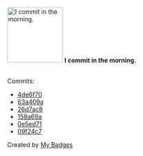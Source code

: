 <img src="https://my-badges.github.io/my-badges/morning-commits.png" alt="I commit in the morning." title="I commit in the morning." width="128">
<strong>I commit in the morning.</strong>
<br><br>

Commits:

- <a href="https://github.com/ZuBB/dotfiles/commit/4de6f702abd09bee304fc68afa9718d61ef8765d">4de6f70</a>
- <a href="https://github.com/ZuBB/dotfiles/commit/63a409a8582665fc8552884300949abc822955e0">63a409a</a>
- <a href="https://github.com/ZuBB/dotfiles/commit/26d7ac83be741da1f22bcf7650a2000db14b0ede">26d7ac8</a>
- <a href="https://github.com/ZuBB/dotfiles/commit/158a69ac0018c0f14d84b480a16ed572db63c8be">158a69a</a>
- <a href="https://github.com/ZuBB/dotfiles/commit/0e5ed71f5ca9f143bfed1f4bce2fe651c2215d25">0e5ed71</a>
- <a href="https://github.com/ZuBB/dotfiles/commit/09f24c7616932a5d722647b242229fb7ef485932">09f24c7</a>


Created by <a href="https://github.com/my-badges/my-badges">My Badges</a>